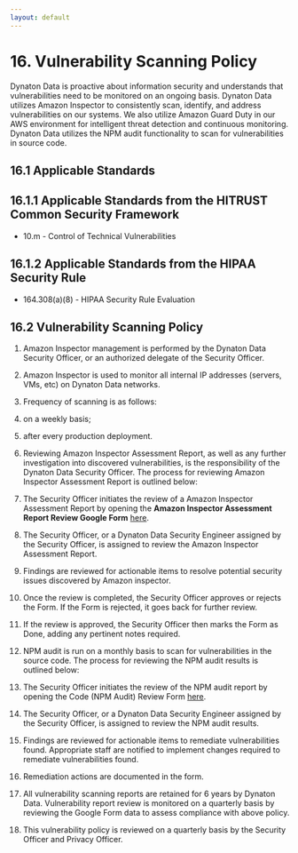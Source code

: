 ```yaml
---
layout: default
---
```


# 16. Vulnerability Scanning Policy

Dynaton Data is proactive about information security and understands that vulnerabilities need to be monitored on an ongoing basis. Dynaton Data utilizes Amazon Inspector to consistently scan, identify, and address vulnerabilities on our systems. We also utilize Amazon Guard Duty in our AWS environment for intelligent threat detection and continuous monitoring. Dynaton Data utilizes the NPM audit functionality to scan for vulnerabilities in source code.

## 16.1 Applicable Standards

## 16.1.1 Applicable Standards from the HITRUST Common Security Framework

- 10.m - Control of Technical Vulnerabilities

## 16.1.2 Applicable Standards from the HIPAA Security Rule

- 164.308(a)(8) - HIPAA Security Rule Evaluation

## 16.2 Vulnerability Scanning Policy

1. Amazon Inspector management is performed by the Dynaton Data Security Officer, or an authorized delegate of the Security Officer.
2. Amazon Inspector is used to monitor all internal IP addresses (servers, VMs, etc) on Dynaton Data networks.
3. Frequency of scanning is as follows:
4. on a weekly basis;
5. after every production deployment.
6. Reviewing Amazon Inspector Assessment Report, as well as any further investigation into discovered vulnerabilities, is the responsibility of the Dynaton Data Security Officer. The process for reviewing Amazon Inspector Assessment Report is outlined below:
7. The Security Officer initiates the review of a Amazon Inspector Assessment Report by opening the **Amazon Inspector Assessment Report Review Google Form** [here](https://docs.google.com/forms/d/e/1FAIpQLSepT1S1GU_7hxKoaCo0Xu-dBivCVtzuoz2nhIiTO3_OnhirAg/viewform?usp=sf_link).
8. The Security Officer, or a Dynaton Data Security Engineer assigned by the Security Officer, is assigned to review the Amazon Inspector Assessment Report.
9. Findings are reviewed for actionable items to resolve potential security issues discovered by Amazon inspector.
10. Once the review is completed, the Security Officer approves or rejects the Form. If the Form is rejected, it goes back for further review.
11. If the review is approved, the Security Officer then marks the Form as Done, adding any pertinent notes required.

12. NPM audit is run on a monthly basis to scan for vulnerabilities in the source code. The process for reviewing the NPM audit results is outlined below:
13. The Security Officer initiates the review of the NPM audit report by opening the Code (NPM Audit) Review Form [here](https://docs.google.com/forms/d/e/1FAIpQLSc-bBLt5VA1STa6-snvYKBETKURIZNJyGke9NFx2pspjDiMyQ/viewform?usp=sf_link).
14. The Security Officer, or a Dynaton Data Security Engineer assigned by the Security Officer, is assigned to review the NPM audit results.
15. Findings are reviewed for actionable items to remediate vulnerabilities found. Appropriate staff are notified to implement changes required to remediate vulnerabilities found.
16. Remediation actions are documented in the form.

17. All vulnerability scanning reports are retained for 6 years by Dynaton Data. Vulnerability report review is monitored on a quarterly basis by reviewing the Google Form data to assess compliance with above policy.

18. This vulnerability policy is reviewed on a quarterly basis by the Security Officer and Privacy Officer.

